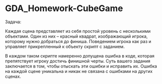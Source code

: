 # GDA_Homework-CubeGame
Задача: 

Каждая сцена представляет из себя простой уровень с несколькими объектами. Один из них – красный квадрат, изображающий игрока, которому нужно добраться до финиша. Поведением игрока как раз и управляет прикрепленный к объекту скрипт с заданием.

В каждом таком скрипте намеренно допущена ошибка в коде, которая препятствует игроку достичь финишной черты. Суть вашего задания заключается в том, чтобы отыскать эти ошибки и исправить их. Ошибка на каждой сцене уникальна и никак не связана с ошибками на других сценах.
